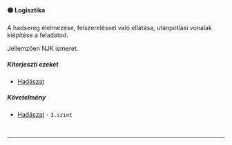 #### 🟡 Logisztika

A hadsereg élelmezése, felszereléssel való ellátása, utánpótlási vonalak kiépítése a feladatod.

Jellemzően NJK ismeret.
##### Kiterjeszti ezeket

- [Hadászat](../kepzettsegek/hadaszat.md)

##### Követelmény

- [Hadászat](../kepzettsegek/hadaszat.md) - `3.szint`

<br />

---
